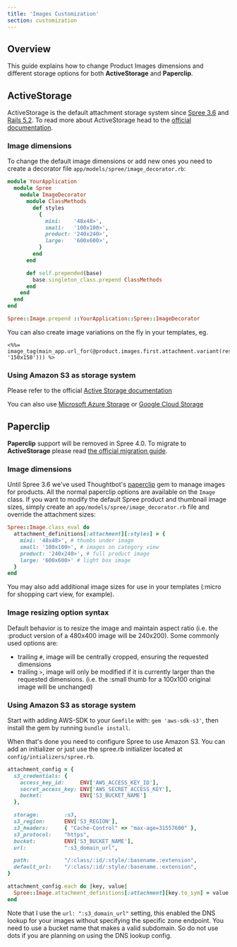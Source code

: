 ```yaml
---
title: 'Images Customization'
section: customization
---
```


## Overview

This guide explains how to change Product Images dimensions and different storage options for both **ActiveStorage** and **Paperclip**.

## ActiveStorage

ActiveStorage is the default attachment storage system since [Spree 3.6](https://guides.spreecommerce.org/release_notes/spree_3_6_0.html) and [Rails 5.2](https://guides.rubyonrails.org/5_2_release_notes.html).
To read more about ActiveStorage head to the [official documentation](https://edgeguides.rubyonrails.org/active_storage_overview.html).

### Image dimensions

To change the default image dimensions or add new ones you need to create a decorator file `app/models/spree/image_decorator.rb`:

```ruby
module YourApplication
  module Spree
    module ImageDecorator
      module ClassMethods
        def styles
          {
            mini:    '48x48>',
            small:   '100x100>',
            product: '240x240>',
            large:   '600x600>',
          }
        end
      end

      def self.prepended(base)
        base.singleton_class.prepend ClassMethods
      end
    end
  end
end

Spree::Image.prepend ::YourApplication::Spree::ImageDecorator
```

You can also create image variations on the fly in your templates, eg.

```erb
<%%= image_tag(main_app.url_for(@product.images.first.attachment.variant(resize: '150x150'))) %>
```

### Using Amazon S3 as storage system

Please refer to the official [Active Storage documentation](https://guides.rubyonrails.org/active_storage_overview.html#amazon-s3-service)

You can also use [Microsoft Azure Storage](https://guides.rubyonrails.org/active_storage_overview.html#microsoft-azure-storage-service)
or [Google Cloud Storage](https://guides.rubyonrails.org/active_storage_overview.html#google-cloud-storage-service)

## Paperclip

**Paperclip** support will be removed in Spree 4.0. To migrate to **ActiveStorage** please read [the official migration guide](https://github.com/thoughtbot/paperclip/blob/master/MIGRATING.md).

### Image dimensions

Until Spree 3.6 we've used Thoughtbot's
[paperclip](https://github.com/thoughtbot/paperclip) gem to manage
images for products. All the normal paperclip options are available on
the `Image` class. If you want to modify the default Spree product and
thumbnail image sizes, simply create an `app/models/spree/image_decorator.rb` file and override the attachment sizes:

```ruby
Spree::Image.class_eval do
  attachment_definitions[:attachment][:styles] = {
    mini: '48x48>', # thumbs under image
    small: '100x100>', # images on category view
    product: '240x240>', # full product image
    large: '600x600>' # light box image
  }
end
```

You may also add additional image sizes for use in your templates
(:micro for shopping cart view, for example).

### Image resizing option syntax

Default behavior is to resize the image and maintain aspect ratio (i.e.
the :product version of a 480x400 image will be 240x200). Some commonly
used options are:

- trailing `#`, image will be centrally cropped, ensuring the requested
  dimensions
- trailing `>`, image will only be modified if it is currently larger
  than the requested dimensions. (i.e. the :small thumb for a 100x100
  original image will be unchanged)

### Using Amazon S3 as storage system

Start with adding AWS-SDK to your `Gemfile` with: `gem 'aws-sdk-s3'`, then install the gem by running `bundle install`.

When that's done you need to configure Spree to use Amazon S3. You can add an initializer or just use the spree.rb initializer located at `config/intializers/spree.rb`.

```ruby
attachment_config = {
  s3_credentials: {
    access_key_id:     ENV['AWS_ACCESS_KEY_ID'],
    secret_access_key: ENV['AWS_SECRET_ACCESS_KEY'],
    bucket:            ENV['S3_BUCKET_NAME']
  },

  storage:        :s3,
  s3_region:      ENV['S3_REGION'],
  s3_headers:     { "Cache-Control" => "max-age=31557600" },
  s3_protocol:    "https",
  bucket:         ENV['S3_BUCKET_NAME'],
  url:            ":s3_domain_url",

  path:           "/:class/:id/:style/:basename.:extension",
  default_url:    "/:class/:id/:style/:basename.:extension",
}

attachment_config.each do |key, value|
  Spree::Image.attachment_definitions[:attachment][key.to_sym] = value
end

```

Note that I use the `url: ":s3_domain_url"` setting, this enabled the DNS lookup for your images without specifying the specific zone endpoint. You need to use a bucket name that makes a valid subdomain. So do not use dots if you are planning on using the DNS lookup config.
